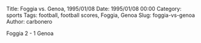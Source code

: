 Title: Foggia vs. Genoa, 1995/01/08
Date: 1995/01/08 00:00
Category: sports
Tags: football, football scores, Foggia, Genoa
Slug: foggia-vs-genoa
Author: carbonero


Foggia 2 - 1 Genoa
